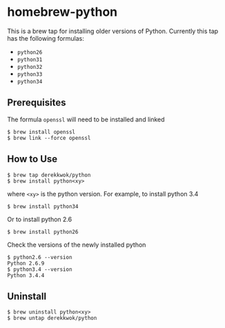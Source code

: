 homebrew-python
===============

This is a brew tap for installing older versions of Python. Currently this tap has the following formulas:

* `python26`
* `python31`
* `python32`
* `python33`
* `python34`

Prerequisites
-------------

The formula `openssl` will need to be installed and linked

    $ brew install openssl
    $ brew link --force openssl

How to Use
----------

    $ brew tap derekkwok/python
    $ brew install python<xy>

where `<xy>` is the python version. For example, to install python 3.4

    $ brew install python34

Or to install python 2.6

    $ brew install python26

Check the versions of the newly installed python

    $ python2.6 --version
    Python 2.6.9
    $ python3.4 --version
    Python 3.4.4

Uninstall
---------

	$ brew uninstall python<xy>
	$ brew untap derekkwok/python
